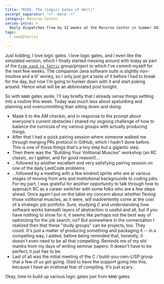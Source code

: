 ```yaml
---
title: "RC05. The (Logic) Gates of Hell!"
excerpt_separator: "<!--more-->"
category: Recurse Center
series-intro: >
  Daily dispatches from my 12 weeks at the Recurse Center in Summer 2023
tags:
  - nand2tetris
  
---
```


Just kidding, I love logic gates. I love logic gates, and I even like the simulated version, which I finally started messing around with today as part of the [`From nand to Tetris`](https://www.nand2tetris.org/) group/project to which I've commit myself for the next few weeks. The companion Java software suite is slightly non-intuitive and a lil' wonky, so I only just got a taste of it before I had to break for the day, but now I'm going to hunker down with it and start poking around. Hence what will be an abbreviated post tonight.

So with `NAND` gates aside, I'll say briefly that I already sense things settling into a routine this week. Today was much less about spelunking and planning and overcommitting than sitting down and doing.
- Made it to the AM checkin, and in response to the prompt about everyone's current obstacles I shared my ongoing challenge of how to balance the curricula of my various groups with actually producing things.
- After that I had a quick pairing session where someone walked me through merging PRs protocol in GitHub, which I hadn't done before. This is one of those things that's a tiny step but a gigantic step.
- Then there was the "Building Your Volitional Muscles" workshop (an RC classic, so I gather, and for good reason!)...
- ...followed by another excellent and very satisfying pairing session on one of the daily LeetCode problems
- ...followed by a meeting with a few kindred spirits who are at various stages of moving from arts and institutional backgrounds to coding jobs. For my part, I was grateful for another opportunity to talk through how to approach RC as a career switcher with some folks who are a few steps ahead. Once again I put on the table my concern about whether flexing those volitional muscles, as it were, will inadvertently come at the cost of a strategic job portfolio. Sure, studying C and understanding how software works beneath layers of abstraction is useful and all, but if you have nothing to show for it, it seems like perhaps not the best way of optimizing for the job search, no? But somewhere in the conversation I realized then that these "study groups" can be projects, too. They count. It's just a matter of producing something and packaging it -- in a compelling way, I added, before being reminded that, honestly, it doesn't even need to be all that compelling. Reminds me of my old mantra from my days of writing seminar papers: It doesn't have to be perfect; it just has to be.
- Last of all was the initial meeting of the C / build-you-own-LISP group that a few of us got going. Glad to have the support going into this, because I have an irrational fear of compiling. It's just scary.

Okay, time to build up various logic gates just from `NAND` gates.
